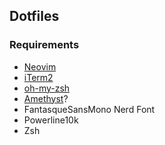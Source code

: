 ## Dotfiles

### Requirements

- [Neovim](https://github.com/neovim/neovim/wiki/Installing-Neovim)
- [iTerm2](https://github.com/gnachman/iTerm2)
- [oh-my-zsh](https://github.com/ohmyzsh/ohmyzsh)
- [Amethyst](https://github.com/ianyh/Amethyst)?
- FantasqueSansMono Nerd Font
- Powerline10k
- Zsh
